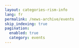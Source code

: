 ```yaml
---
layout: categories-rism-info
lang: fr
permalink: /news-archive/events
skip_indexing: true
pagination: 
  enabled: true
  category: events
---
```


